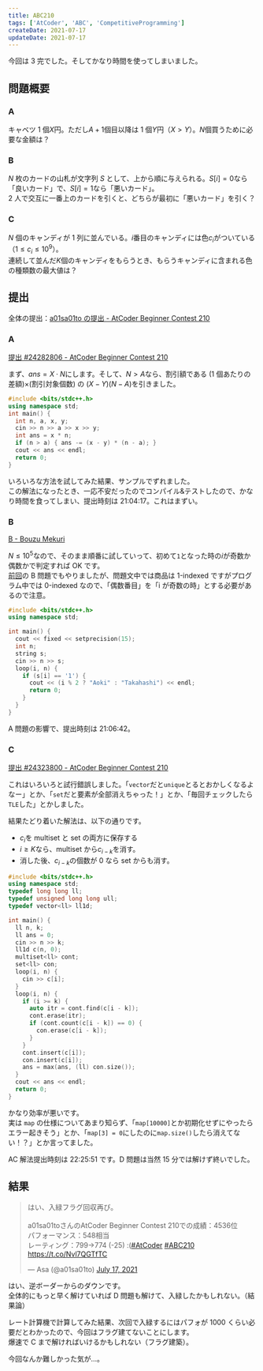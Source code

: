 ```yaml
---
title: ABC210
tags: ['AtCoder', 'ABC', 'CompetitiveProgramming']
createDate: 2021-07-17
updateDate: 2021-07-17
---
```


今回は 3 完でした。そしてかなり時間を使ってしまいました。

## 問題概要

### A

キャベツ 1 個$X$円。ただし$A+1$個目以降は 1 個$Y$円（$X \gt Y$）。$N$個買うために必要な金額は？

### B

$N$ 枚のカードの山札が文字列 $S$ として、上から順に与えられる。$S[i] = 0$なら「良いカード」で、$S[i] = 1$なら「悪いカード」。<br>
2 人で交互に一番上のカードを引くと、どちらが最初に「悪いカード」を引く？

### C

$N$ 個のキャンディが 1 列に並んでいる。$i$番目のキャンディには色$c_i$がついている（$1 \le c_i \le 10^9$）。<br>
連続して並んだ$K$個のキャンディをもらうとき、もらうキャンディに含まれる色の種類数の最大値は？

## 提出

全体の提出：[a01sa01to の提出 - AtCoder Beginner Contest 210](https://atcoder.jp/contests/abc210/submissions?f.User=a01sa01to)

### A

[提出 #24282806 - AtCoder Beginner Contest 210](https://atcoder.jp/contests/abc210/submissions/24282806)

まず、$ans = X \cdot N$にします。そして、$N \gt A$なら、割引額である (1 個あたりの差額)×(割引対象個数) の $(X-Y)(N-A)$を引きました。

```cpp
#include <bits/stdc++.h>
using namespace std;
int main() {
  int n, a, x, y;
  cin >> n >> a >> x >> y;
  int ans = x * n;
  if (n > a) { ans -= (x - y) * (n - a); }
  cout << ans << endl;
  return 0;
}
```

いろいろな方法を試してみた結果、サンプルでずれました。<br>
この解法になったとき、一応不安だったのでコンパイル&テストしたので、かなり時間を食ってしまい、提出時刻は 21:04:17。これはまずい。

### B

[B - Bouzu Mekuri](https://atcoder.jp/contests/abc210/tasks/abc210_b)

$N \le 10^5$なので、そのまま順番に試していって、初めて`1`となった時の$i$が奇数か偶数かで判定すれば OK です。<br>
[前回](./abc209)の B 問題でもやりましたが、問題文中では商品は 1-indexed ですがプログラム中では 0-indexed なので、「偶数番目」を「i が奇数の時」とする必要があるので注意。

```cpp
#include <bits/stdc++.h>
using namespace std;

int main() {
  cout << fixed << setprecision(15);
  int n;
  string s;
  cin >> n >> s;
  loop(i, n) {
    if (s[i] == '1') {
      cout << (i % 2 ? "Aoki" : "Takahashi") << endl;
      return 0;
    }
  }
}
```

A 問題の影響で、提出時刻は 21:06:42。

### C

[提出 #24323800 - AtCoder Beginner Contest 210](https://atcoder.jp/contests/abc210/submissions/24323800)

これはいろいろと試行錯誤しました。「`vector`だと`unique`とるとおかしくなるよなー」とか、「`set`だと要素が全部消えちゃった！」とか、「毎回チェックしたら`TLE`した」とかしました。

結果たどり着いた解法は、以下の通りです。

- $c_i$を multiset と set の両方に保存する
- $i \ge K$なら、multiset から$c_{i-k}$を消す。
- 消した後、$c_{i-k}$の個数が 0 なら set からも消す。

```cpp
#include <bits/stdc++.h>
using namespace std;
typedef long long ll;
typedef unsigned long long ull;
typedef vector<ll> ll1d;

int main() {
  ll n, k;
  ll ans = 0;
  cin >> n >> k;
  ll1d c(n, 0);
  multiset<ll> cont;
  set<ll> con;
  loop(i, n) {
    cin >> c[i];
  }
  loop(i, n) {
    if (i >= k) {
      auto itr = cont.find(c[i - k]);
      cont.erase(itr);
      if (cont.count(c[i - k]) == 0) {
        con.erase(c[i - k]);
      }
    }
    cont.insert(c[i]);
    con.insert(c[i]);
    ans = max(ans, (ll) con.size());
  }
  cout << ans << endl;
  return 0;
}
```

かなり効率が悪いです。<br>
実は `map` の仕様についてあまり知らず、「`map[10000]`とか初期化せずにやったらエラー起きそう」とか、「`map[3] = 0`にしたのに`map.size()`したら消えてない！？」とか言ってました。

AC 解法提出時刻は 22:25:51 です。D 問題は当然 15 分では解けず終いでした。<br>

## 結果

<blockquote class="twitter-tweet"><p lang="ja" dir="ltr">はい、入緑フラグ回収再び。<br><br>a01sa01toさんのAtCoder Beginner Contest 210での成績：4536位<br>パフォーマンス：548相当<br>レーティング：799→774 (-25) :(<a href="https://twitter.com/hashtag/AtCoder?src=hash&amp;ref_src=twsrc%5Etfw">#AtCoder</a> <a href="https://twitter.com/hashtag/ABC210?src=hash&amp;ref_src=twsrc%5Etfw">#ABC210</a> <a href="https://t.co/Nvl7QGTfTC">https://t.co/Nvl7QGTfTC</a></p>&mdash; Asa (@a01sa01to) <a href="https://twitter.com/a01sa01to/status/1416400436085493763?ref_src=twsrc%5Etfw">July 17, 2021</a></blockquote> <script async src="https://platform.twitter.com/widgets.js" charset="utf-8"></script>

はい、逆ボーダーからのダウンです。<br>
全体的にもっと早く解けていれば D 問題も解けて、入緑したかもしれない。（結果論）

レート計算機で計算してみた結果、次回で入緑するにはパフォが 1000 くらい必要だとわかったので、今回はフラグ建てないことにします。<br>
爆速で C まで解ければいけるかもしれない（フラグ建築）。

今回なんか難しかった気が...。
